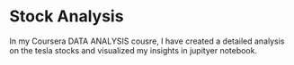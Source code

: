 # Stock Analysis
In my Coursera DATA ANALYSIS cousre, I have created a detailed analysis on the tesla stocks and visualized my insights in jupityer notebook.
